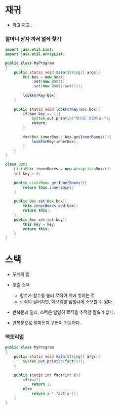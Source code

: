 # 재귀
- 까고 까고..

### 할머니 상자 까서 열쇠 찾기
```java
import java.util.List;
import java.util.ArrayList;

public class MyProgram
{
	public static void main(String[] args){
		Box box = new Box()
            .set(new Box())
            .set(new Box().set(1));
		        
        lookForKey(box);
	}
	
	public static void lookForKey(Box box){
		if(box.key == 1){
		    System.out.println("열쇠를 찾았어요!");
		    return;
		}
		
		for(Box innerBox : box.getInnerBoxes()){
		    lookForKey(innerBox);
		}
	}
}

class Box{
    List<Box> innerBoxes = new ArrayList<Box>();
    int key = 0;
    
    public List<Box> getInnerBoxes(){
        return this.innerBoxes;
    }
    
    public Box set(Box box){
        this.innerBoxes.add(box);
        return this;
    }
    public Box set(int key){
        this.key = key;
        return this;
    }
}
```

# 스택
- 푸쉬와 팝

- 호출 스택
    - 함수가 함수를 불러 로직이 위에 쌓이는 것
    - 로직이 길어지면, 메모리를 엄청나게 소모할 수 있다.

- 반복문과 달리, 스택은 일일히 로직을 추적할 필요가 없다.
- 반복문으로 얼마든지 구현이 가능하다.

### 팩토리얼
```java
public class MyProgram
{
	public static void main(String[] args){
		System.out.println(fact(5));
	}
	
	public static int fact(int x){
		if(x==1)
		    return 1;
		else
		    return x * fact(x-1);
	}
}
```

